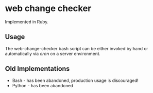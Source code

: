 web change checker
==================

Implemented in Ruby.

Usage
-----

The web-change-checker bash script can be either invoked by hand or
automatically via *cron* on a server environment.


Old Implementations
-------------------

* Bash - has been abandoned, production usage is discouraged!
* Python - has been abandoned
